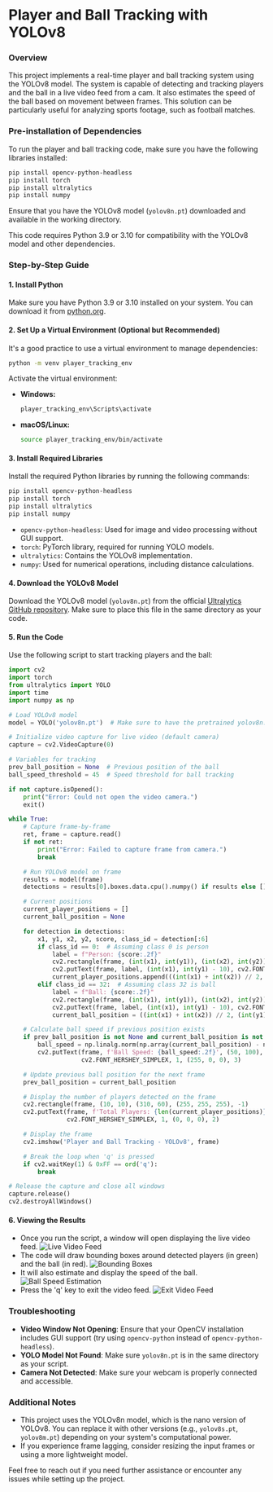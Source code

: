 # Player and Ball Tracking with YOLOv8

### Overview

This project implements a real-time player and ball tracking system using the YOLOv8 model. The system is capable of detecting and tracking players and the ball in a live video feed from a cam. It also estimates the speed of the ball based on movement between frames. This solution can be particularly useful for analyzing sports footage, such as football matches.

### Pre-installation of Dependencies

To run the player and ball tracking code, make sure you have the following libraries installed:

```bash
pip install opencv-python-headless
pip install torch
pip install ultralytics
pip install numpy
```

Ensure that you have the YOLOv8 model (`yolov8n.pt`) downloaded and available in the working directory.

This code requires Python 3.9 or 3.10 for compatibility with the YOLOv8 model and other dependencies.

### Step-by-Step Guide

#### 1. Install Python

Make sure you have Python 3.9 or 3.10 installed on your system. You can download it from [python.org](https://www.python.org/downloads/).

#### 2. Set Up a Virtual Environment (Optional but Recommended)

It's a good practice to use a virtual environment to manage dependencies:

```bash
python -m venv player_tracking_env
```

Activate the virtual environment:
- **Windows:**
  ```bash
  player_tracking_env\Scripts\activate
  ```
- **macOS/Linux:**
  ```bash
  source player_tracking_env/bin/activate
  ```

#### 3. Install Required Libraries

Install the required Python libraries by running the following commands:

```bash
pip install opencv-python-headless
pip install torch
pip install ultralytics
pip install numpy
```

- `opencv-python-headless`: Used for image and video processing without GUI support.
- `torch`: PyTorch library, required for running YOLO models.
- `ultralytics`: Contains the YOLOv8 implementation.
- `numpy`: Used for numerical operations, including distance calculations.

#### 4. Download the YOLOv8 Model

Download the YOLOv8 model (`yolov8n.pt`) from the official [Ultralytics GitHub repository](https://github.com/ultralytics/yolov5/releases). Make sure to place this file in the same directory as your code.

#### 5. Run the Code

Use the following script to start tracking players and the ball:

```python
import cv2
import torch
from ultralytics import YOLO
import time
import numpy as np

# Load YOLOv8 model
model = YOLO('yolov8n.pt')  # Make sure to have the pretrained yolov8n.pt file

# Initialize video capture for live video (default camera)
capture = cv2.VideoCapture(0)

# Variables for tracking
prev_ball_position = None  # Previous position of the ball
ball_speed_threshold = 45  # Speed threshold for ball tracking

if not capture.isOpened():
    print("Error: Could not open the video camera.")
    exit()

while True:
    # Capture frame-by-frame
    ret, frame = capture.read()
    if not ret:
        print("Error: Failed to capture frame from camera.")
        break

    # Run YOLOv8 model on frame
    results = model(frame)
    detections = results[0].boxes.data.cpu().numpy() if results else []

    # Current positions
    current_player_positions = []
    current_ball_position = None

    for detection in detections:
        x1, y1, x2, y2, score, class_id = detection[:6]
        if class_id == 0:  # Assuming class 0 is person
            label = f"Person: {score:.2f}"
            cv2.rectangle(frame, (int(x1), int(y1)), (int(x2), int(y2)), (0, 255, 0), 2)
            cv2.putText(frame, label, (int(x1), int(y1) - 10), cv2.FONT_HERSHEY_SIMPLEX, 0.5, (0, 255, 0), 2)
            current_player_positions.append(((int(x1) + int(x2)) // 2, (int(y1) + int(y2)) // 2))  # Center of the box
        elif class_id == 32:  # Assuming class 32 is ball
            label = f"Ball: {score:.2f}"
            cv2.rectangle(frame, (int(x1), int(y1)), (int(x2), int(y2)), (0, 0, 255), 2)
            cv2.putText(frame, label, (int(x1), int(y1) - 10), cv2.FONT_HERSHEY_SIMPLEX, 0.5, (0, 0, 255), 2)
            current_ball_position = ((int(x1) + int(x2)) // 2, (int(y1) + int(y2)) // 2)  # Center of the box

    # Calculate ball speed if previous position exists
    if prev_ball_position is not None and current_ball_position is not None:
        ball_speed = np.linalg.norm(np.array(current_ball_position) - np.array(prev_ball_position))
        cv2.putText(frame, f'Ball Speed: {ball_speed:.2f}', (50, 100),
                    cv2.FONT_HERSHEY_SIMPLEX, 1, (255, 0, 0), 3)

    # Update previous ball position for the next frame
    prev_ball_position = current_ball_position

    # Display the number of players detected on the frame
    cv2.rectangle(frame, (10, 10), (310, 60), (255, 255, 255), -1)
    cv2.putText(frame, f'Total Players: {len(current_player_positions)}', (20, 40),
                cv2.FONT_HERSHEY_SIMPLEX, 1, (0, 0, 0), 2)

    # Display the frame
    cv2.imshow('Player and Ball Tracking - YOLOv8', frame)

    # Break the loop when 'q' is pressed
    if cv2.waitKey(1) & 0xFF == ord('q'):
        break

# Release the capture and close all windows
capture.release()
cv2.destroyAllWindows()
```

#### 6. Viewing the Results

- Once you run the script, a window will open displaying the live video feed.
  ![Live Video Feed](images/live_video_feed.png)
- The code will draw bounding boxes around detected players (in green) and the ball (in red).
  ![Bounding Boxes](images/bounding_boxes.png)
- It will also estimate and display the speed of the ball.
  ![Ball Speed Estimation](images/ball_speed_estimation.png)
- Press the 'q' key to exit the video feed.
  ![Exit Video Feed](images/exit_video_feed.png)

### Troubleshooting

- **Video Window Not Opening**: Ensure that your OpenCV installation includes GUI support (try using `opencv-python` instead of `opencv-python-headless`).
- **YOLO Model Not Found**: Make sure `yolov8n.pt` is in the same directory as your script.
- **Camera Not Detected**: Make sure your webcam is properly connected and accessible.

### Additional Notes

- This project uses the YOLOv8n model, which is the nano version of YOLOv8. You can replace it with other versions (e.g., `yolov8s.pt`, `yolov8m.pt`) depending on your system's computational power.
- If you experience frame lagging, consider resizing the input frames or using a more lightweight model.

Feel free to reach out if you need further assistance or encounter any issues while setting up the project.

